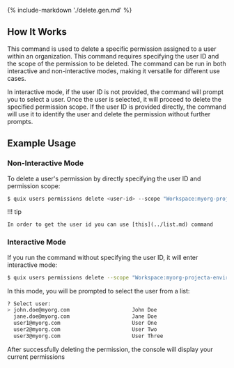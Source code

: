 {% include-markdown './delete.gen.md' %}
## How It Works

This command is used to delete a specific permission assigned to a user within an organization. This command requires specifying the user ID and the scope of the permission to be deleted. The command can be run in both interactive and non-interactive modes, making it versatile for different use cases.

In interactive mode, if the user ID is not provided, the command will prompt you to select a user. Once the user is selected, it will proceed to delete the specified permission scope. If the user ID is provided directly, the command will use it to identify the user and delete the permission without further prompts.

## Example Usage

### Non-Interactive Mode

To delete a user's permission by directly specifying the user ID and permission scope:

```bash
$ quix users permissions delete <user-id> --scope "Workspace:myorg-projecta-environmentx"
```

!!! tip

    In order to get the user id you can use [this](../list.md) command

### Interactive Mode

If you run the command without specifying the user ID, it will enter interactive mode:

```bash
$ quix users permissions delete --scope "Workspace:myorg-projecta-environmentx"
```

In this mode, you will be prompted to select the user from a list:

```bash
? Select user:
> john.doe@myorg.com                    John Doe
  jane.doe@myorg.com                    Jane Doe
  user1@myorg.com                       User One
  user2@myorg.com                       User Two
  user3@myorg.com                       User Three

```

After successfully deleting the permission, the console will display your current permissions